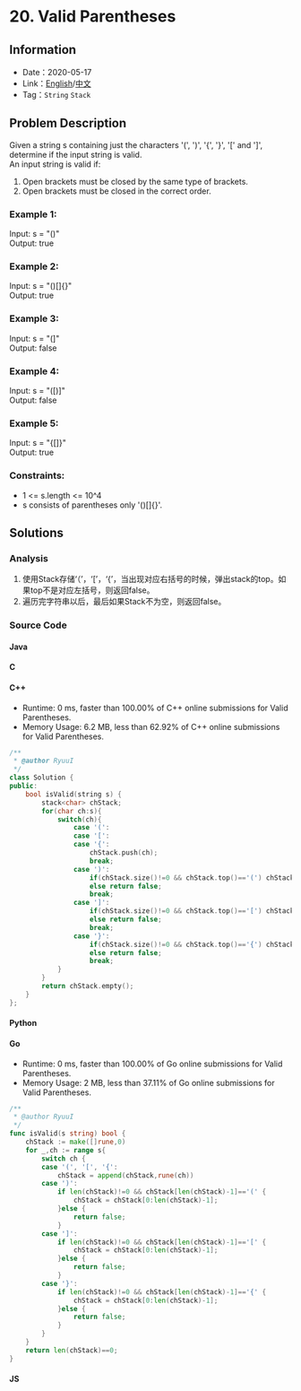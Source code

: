 # 20. Valid Parentheses
## Information
* Date：2020-05-17
* Link：[English](https://leetcode.com/problems/valid-parentheses/)/[中文](https://leetcode-cn.com/problems/valid-parentheses/)
* Tag：`String` `Stack`

## Problem Description
Given a string s containing just the characters '(', ')', '{', '}', '[' and ']', determine if the input string is valid.   
An input string is valid if:   
1. Open brackets must be closed by the same type of brackets.   
2. Open brackets must be closed in the correct order.
### Example 1:
Input: s = "()"   
Output: true
### Example 2:
Input: s = "()[]{}"   
Output: true
### Example 3:
Input: s = "(]"   
Output: false
### Example 4:
Input: s = "([)]"   
Output: false
### Example 5:
Input: s = "{[]}"   
Output: true
### Constraints:
* 1 <= s.length <= 10^4
* s consists of parentheses only '()[]{}'.
## Solutions
### Analysis
1. 使用Stack存储‘（’，‘[’，‘{’，当出现对应右括号的时候，弹出stack的top。如果top不是对应左括号，则返回false。   
2. 遍历完字符串以后，最后如果Stack不为空，则返回false。
### Source Code
#### Java
#### C
#### C++
* Runtime: 0 ms, faster than 100.00% of C++ online submissions for Valid Parentheses.
* Memory Usage: 6.2 MB, less than 62.92% of C++ online submissions for Valid Parentheses.
```cpp
/**
 * @author RyuuI
 */
class Solution {
public:
    bool isValid(string s) {
        stack<char> chStack;
        for(char ch:s){
            switch(ch){
                case '(':
                case '[':
                case '{':
                    chStack.push(ch);
                    break;
                case ')':
                    if(chStack.size()!=0 && chStack.top()=='(') chStack.pop();
                    else return false;
                    break;
                case ']':
                    if(chStack.size()!=0 && chStack.top()=='[') chStack.pop();
                    else return false;
                    break;
                case '}':   
                    if(chStack.size()!=0 && chStack.top()=='{') chStack.pop();
                    else return false;
                    break;          
            }
        }
        return chStack.empty(); 
    }
};
```
#### Python
#### Go
* Runtime: 0 ms, faster than 100.00% of Go online submissions for Valid Parentheses.
* Memory Usage: 2 MB, less than 37.11% of Go online submissions for Valid Parentheses.
```go
/**
 * @author RyuuI
 */
func isValid(s string) bool {
    chStack := make([]rune,0)
    for _,ch := range s{
        switch ch {
        case '(', '[', '{':
            chStack = append(chStack,rune(ch))
        case ')':
            if len(chStack)!=0 && chStack[len(chStack)-1]=='(' {
                chStack = chStack[0:len(chStack)-1];
            }else {
                return false;       
            }
        case ']':
            if len(chStack)!=0 && chStack[len(chStack)-1]=='[' {
                chStack = chStack[0:len(chStack)-1];
            }else {
                return false;       
            }
        case '}':
            if len(chStack)!=0 && chStack[len(chStack)-1]=='{' {
                chStack = chStack[0:len(chStack)-1];
            }else {
                return false;       
            }
        }
    }
    return len(chStack)==0;
}
```
#### JS
